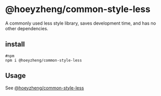 # @hoeyzheng/common-style-less

A commonly used less style library, saves development time, and has no other dependencies.

## install
```shell
#npm
npm i @hoeyzheng/common-style-less
```

## Usage
See [@hoeyzheng/common-style-less](https://www.npmjs.com/package/@hoeyzheng/common-style-less)

